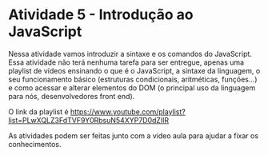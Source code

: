 # Atividade 5 - Introdução ao JavaScript

Nessa atividade vamos introduzir a sintaxe e os comandos do JavaScript. Essa atividade não terá nenhuma tarefa para ser entregue, apenas uma playlist de vídeos ensinando o que é o JavaScript, a sintaxe da linguagem, o seu funcionamento básico (estruturas condicionais, aritméticas, funções...) e como acessar e alterar elementos do DOM (o principal uso da linguagem para nós, desenvolvedores front end).

O link da playlist é https://www.youtube.com/playlist?list=PLwXQLZ3FdTVF9Y0RbsuN54XYP7D0dZIlR

As atividades podem ser feitas junto com a video aula para ajudar a fixar os conhecimentos.
